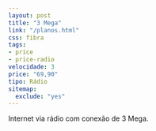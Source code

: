 ```yaml
---
layout: post
title: "3 Mega"
link: "/planos.html"
css: fibra
tags:
- price
- price-radio
velocidade: 3
price: "69,90"
tipo: Rádio
sitemap:
  exclude: "yes"
---
```


Internet via rádio com conexão de 3 Mega.